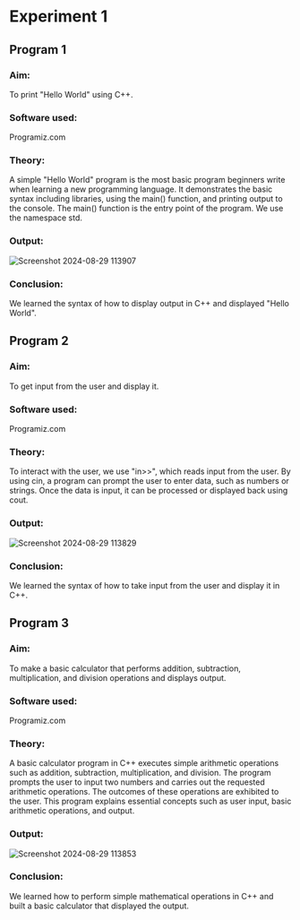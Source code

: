 # Experiment 1
## Program 1
### Aim: 
To print "Hello World" using C++.
### Software used: 
Programiz.com
### Theory:
A simple "Hello World" program is the most basic program beginners write when learning a new programming language. It demonstrates the basic syntax including libraries, using the main() function, and printing output to the console. The main() function is the entry point of the program. We use the namespace std.
### Output:
![Screenshot 2024-08-29 113907](https://github.com/user-attachments/assets/a06b0cc4-c1cd-43ca-8064-492edf38d740)

### Conclusion:
We learned the syntax of how to display output in C++ and displayed "Hello World". 


## Program 2
### Aim:
To get input from the user and display it.
### Software used:
Programiz.com
### Theory:
To interact with the user, we use "in>>", which reads input from the user. By using cin, a program can prompt the user to enter data, such as numbers or strings. Once the data is input, it can be processed or displayed back using cout.
### Output:
![Screenshot 2024-08-29 113829](https://github.com/user-attachments/assets/6fd988c6-51ae-4416-9cb2-58e6682c8bd1)

### Conclusion:
We learned the syntax of how to take input from the user and display it in C++. 


## Program 3
### Aim:
To make a basic calculator that performs addition, subtraction, multiplication, and division operations and displays output. 
### Software used:
Programiz.com
### Theory:
A basic calculator program in C++ executes simple arithmetic operations such as addition, subtraction, multiplication, and division. The program prompts the user to input two numbers and carries out the requested arithmetic operations. The outcomes of these operations are exhibited to the user. This program explains essential concepts such as user input, basic arithmetic operations, and output.
### Output: 
![Screenshot 2024-08-29 113853](https://github.com/user-attachments/assets/9a66fea5-bdad-4991-a687-12a99d90faca)

### Conclusion: 
We learned how to perform simple mathematical operations in C++ and built a basic calculator that displayed the output. 
